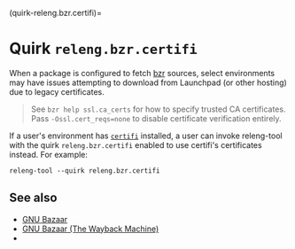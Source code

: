 (quirk-releng.bzr.certifi)=
# Quirk `releng.bzr.certifi`

When a package is configured to fetch [bzr][bzr] sources, select environments
may have issues attempting to download from Launchpad (or other hosting) due
to legacy certificates.

> See `bzr help ssl.ca_certs` for how to specify trusted CA certificates.\
> Pass `-Ossl.cert_reqs=none` to disable certificate verification entirely.

If a user's environment has [`certifi`][certifi] installed, a user can invoke
releng-tool with the quirk `releng.bzr.certifi` enabled to use certifi's
certificates instead. For example:

```
releng-tool --quirk releng.bzr.certifi
```

## See also

- [GNU Bazaar][bzr]
- [GNU Bazaar (The Wayback Machine)][bzr-wbm]
- [](quirks)


[bzr-wbm]: https://web.archive.org/web/http://bazaar.canonical.com/
[bzr]: https://en.wikipedia.org/wiki/GNU_Bazaar
[certifi]: https://pypi.org/project/certifi/
